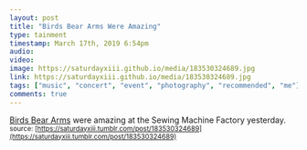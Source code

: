 ```yaml
---
layout: post
title: "Birds Bear Arms Were Amazing"
type: tainment
timestamp: March 17th, 2019 6:54pm
audio: 
video: 
image: https://saturdayxiii.github.io/media/183530324689.jpg
link: https://saturdayxiii.github.io/media/183530324689.jpg
tags: ["music", "concert", "event", "photography", "recommended", "me"]
comments: true
---
```

[Birds Bear Arms](https://birdsbeararms.bandcamp.com/) were amazing at the Sewing Machine Factory yesterday.
<small>source: [https://saturdayxiii.tumblr.com/post/183530324689](https://saturdayxiii.tumblr.com/post/183530324689)</small>
